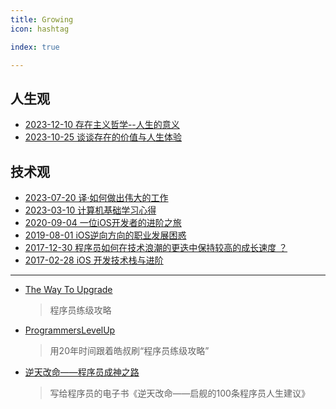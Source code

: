 ```yaml
---
title: Growing
icon: hashtag

index: true

---
```


## 人生观

- [2023-12-10 存在主义哲学--人生的意义](https://windliang.wang/2023/12/10/%E5%AD%98%E5%9C%A8%E4%B8%BB%E4%B9%89%E5%93%B2%E5%AD%A6-%E4%BA%BA%E7%94%9F%E7%9A%84%E6%84%8F%E4%B9%89)
- [2023-10-25 谈谈存在的价值与人生体验](https://sspai.com/post/83743)

## 技术观

- [2023-07-20 译·如何做出伟大的工作](https://tw93.fun/2023-07-20/great.html)
- [2023-03-10 计算机基础学习心得](https://xiaolincoding.com/cs_learn/)
- [2020-09-04 一位iOS开发者的进阶之旅](https://mp.weixin.qq.com/s/cKuVFRPUnnScLM3y26mgIQ)
- [2019-08-01 iOS逆向方向的职业发展困惑](https://iosre.com/t/ios/15369/8)
- [2017-12-30 程序员如何在技术浪潮的更迭中保持较高的成长速度 ？](https://halfrost.com/halfrost_2017)
- [2017-02-28 iOS 开发技术栈与进阶](https://blog.cnbang.net/tech/3354/)

------

- [The Way To Upgrade](https://liukay.github.io/guide)
    > 程序员练级攻略
- [ProgrammersLevelUp](https://github.com/leesper/ProgrammersLevelUp)
    > 用20年时间跟着皓叔刷“程序员练级攻略”
- [逆天改命——程序员成神之路](https://github.com/harvic/FightingCoder?tab=readme-ov-file)
    > 写给程序员的电子书《逆天改命——启舰的100条程序员人生建议》